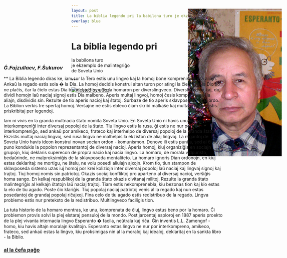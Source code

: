 ```yaml
---
layout: post
title: La biblia legendo pri la babilona turo je ekzemplo de malintegriĝo de Soveta Unio
overlay: blue
---
```


# La biblia legendo pri  
la babilona turo  
je ekzemplo de malintegriĝo  
de Soveta Unio

<div id="Layer3" style="position:absolute; 
left:600px; top:70px; width:324px; height:223px; z-index:3">

![Ĝamŝid Fajzullaev, ano de AET (2007)](gxamsxid.jpg)

</div>

<div id="Layer4" style="position:absolute; left:12px; top:240px; width:700px; 
height:1409px; z-index:4">

### *Ĝ.Fajzullaev, F.Ŝukurov*

** La Biblia legendo diras ke, iam sur la Tero estis unu lingvo kaj la
homoj bone komprenis unuj la aliajn. Ankaŭ la regado estis sola � la
Dia. La homoj decidis konstrui altan turon por atingi la ĉielon. Al la
Dio tio ne plaĉis, ĉar la ĉielo estas Dia trono. La Dio punis la homaron
per diverslingveco. Diverslingveco kaj, do, dividi homojn laŭ naciaj
signoj estis Dia malbeno. Aperis multaj lingvoj, homoj ĉesis kompreni
unuj la aliajn, disdividis sin. Rezulte de tio aperis nacioj kaj ŝtatoj.
Surbaze de tio aperis sklavposeda socia ordo. La Biblion verkis tre
spertaj homoj. Verŝajne ne estis ebleco ĉiam skribi malkaŝe kaj multaj
eventoj estis priskribitaj per legendoj.  
  
Iam ni vivis en la granda multnacia ŝtato nomita Soveta Unio. En Soveta
Unio ni havis unu lingvon por interkompreniĝi inter diversaj popoloj de
la ŝtato. Tiu lingvo estis la rusa. ĝi estis ne nur por interkompreniĝo,
sed ankaŭ por amikeco, frateco kaj interhelpo de diversaj popoloj de la
granda ŝtato. Ekzistis multaj naciaj lingvoj, sed rusa lingvo ne
malhelpis la ekziston de aliaj lingvoj. La regantoj de Soveta Unio havis
ideon konstrui novan socian ordon - komunismon. Denove ili estis punita,
sed al ĉi tiu puno kondukis la popolon reprezentantoj de diversaj
nacioj. Aperis homoj, kiuj organiziĝis en sociajn grupojn, kiuj deklaris
superecon de propra nacio kaj nacia lingvo. La homaro, de morala
vidpunkto, bedaŭrinde, ne malproksimiĝis de la sklavposeda mentaliteto.
La homaro ignoris Dian ordonojn, en kiuj estas deklaritaj: ne mortigu,
ne ŝtelu, ne volu posedi aliulajn ajxojn. Krom tio, tiun stampon de
sklavposeda sistemo uzas iuj homoj por krei koliziojn inter diversaj
popoloj laŭ naciaj kaj lingvaj signoj kaj trajtoj. Tiuj homoj nomis sin
patriotoj. Okazis sociaj konfliktoj pro aparteno al diversaj nacioj,
verŝiĝis homa sango. En kelkaj respublikoj de la granda ŝtato okazis
civitanaj militoj. Rezulte la granda ŝtato malintegriĝis al kelkajn
ŝtatojn laŭ naciaj trajtoj. Tiam estis nekomprenebla, kiu bezonas tion
kaj kio estas la elo de tiu agado. Poste ĉio klariĝis. Tiuj popolaj
naciaj patriotoj venis al la regado kaj nun estas posedantoj de grandaj
popolaj riĉajxoj. Fina celo de tiu agado estis redistribuo de la regado.
Lingva problemo estis nur preteksto de la redistribuo. Multlingveco
faciligis tion.  
  
La tuta historio de la homaro montras, ke unu, komprenata de ĉiuj,
lingvo estus beno por la homaro. Ĉi problemon provis solvi la plej
elstaraj pensuloj de la mondo. Post jarcentaj esploroj en 1887 aperis
proekto de la plej vivanta internacia lingvo Esperanto � facila,
neŭtrala kaj riĉa. Ĝin inventis L.L. Zamengof - homo, kiu havis altajn
moralajn kvalitojn. Esperanto estas lingvo ne nur por interkompreno,
amikeco, frateco, sed ankaŭ estas la lingvo, kiu proksimigas nin al la
moraloj kaj idealoj, deklaritaj en la sankta libro - la Biblio.

### [al la ĉefa paĝo](espermov.htm)

</div>

**

<div data-align="center">

[![Hosted by uCoz](https://s210.ucoz.net/img/cp/5.gif
"Hosted by uCoz")](https://www.ucoz.ru/ "Создать сайт бесплатно")  

</div>
